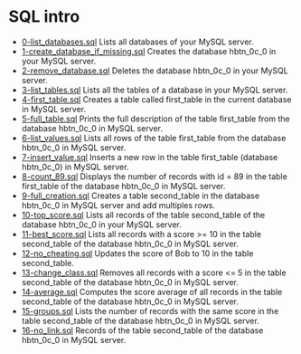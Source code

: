 # SQL intro

- [0-list_databases.sql](https://github.com/viviani22/holbertonschool-higher_level_programming/edit/main/SQL_introduction/0-list_databases.sql) Lists all databases of your MySQL server.
- [1-create_database_if_missing.sql](https://github.com/viviani22/holbertonschool-higher_level_programming/edit/main/SQL_introduction/1-create_database_if_missing.sql) Creates the database hbtn_0c_0 in your MySQL server.
- [2-remove_database.sql](https://github.com/viviani22/holbertonschool-higher_level_programming/edit/main/SQL_introduction/2-remove_database.sql) Deletes the database hbtn_0c_0 in your MySQL server.
- [3-list_tables.sql](https://github.com/viviani22/holbertonschool-higher_level_programming/edit/main/SQL_introduction/3-list_tables.sql) Lists all the tables of a database in your MySQL server.
- [4-first_table.sql](https://github.com/viviani22/holbertonschool-higher_level_programming/edit/main/SQL_introduction/4-first_table.sql) Creates a table called first_table in the current database in MySQL server.
- [5-full_table.sql](https://github.com/viviani22/holbertonschool-higher_level_programming/edit/main/SQL_introduction/5-full_table.sql) Prints the full description of the table first_table from the database hbtn_0c_0 in MySQL server.
- [6-list_values.sql](https://github.com/viviani22/holbertonschool-higher_level_programming/edit/main/SQL_introduction/6-list_values.sql) Lists all rows of the table first_table from the database hbtn_0c_0 in MySQL server.
- [7-insert_value.sql](https://github.com/viviani22/holbertonschool-higher_level_programming/edit/main/SQL_introduction/7-insert_value.sql) Inserts a new row in the table first_table (database hbtn_0c_0) in MySQL server. 
- [8-count_89.sql](https://github.com/viviani22/holbertonschool-higher_level_programming/edit/main/SQL_introduction/8-count_89.sql) Displays the number of records with id = 89 in the table first_table of the database hbtn_0c_0 in MySQL server.
- [9-full_creation.sql](https://github.com/viviani22/holbertonschool-higher_level_programming/edit/main/SQL_introduction/9-full_creation.sql) Creates a table second_table in the database hbtn_0c_0 in MySQL server and add multiples rows.
- [10-top_score.sql](https://github.com/viviani22/holbertonschool-higher_level_programming/edit/main/SQL_introduction/10-top_score.sql) Lists all records of the table second_table of the database hbtn_0c_0 in your MySQL server.
- [11-best_score.sql](https://github.com/viviani22/holbertonschool-higher_level_programming/edit/main/SQL_introduction/11-best_score.sql) Lists all records with a score >= 10 in the table second_table of the database hbtn_0c_0 in MySQL server.  
- [12-no_cheating.sql](https://github.com/viviani22/holbertonschool-higher_level_programming/edit/main/SQL_introduction/12-no_cheating.sql) Updates the score of Bob to 10 in the table second_table.
- [13-change_class.sql](https://github.com/viviani22/holbertonschool-higher_level_programming/edit/main/SQL_introduction/13-change_class.sql) Removes all records with a score <= 5 in the table second_table of the database hbtn_0c_0 in MySQL server. 
- [14-average.sql](https://github.com/viviani22/holbertonschool-higher_level_programming/edit/main/SQL_introduction/14-average.sql) Computes the score average of all records in the table second_table of the database hbtn_0c_0 in MySQL server.
- [15-groups.sql](https://github.com/viviani22/holbertonschool-higher_level_programming/edit/main/SQL_introduction/15-groups.sql) Lists the number of records with the same score in the table second_table of the database hbtn_0c_0 in MySQL server.
- [16-no_link.sql](https://github.com/viviani22/holbertonschool-higher_level_programming/edit/main/SQL_introduction/16-no_link.sql) Records of the table second_table of the database hbtn_0c_0 in MySQL server.
